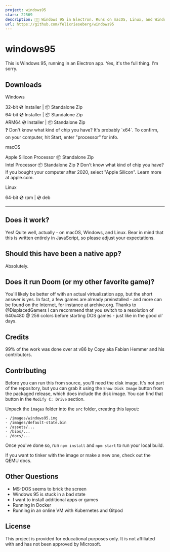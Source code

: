 ```yaml
---
project: windows95
stars: 22569
description: 💩🚀 Windows 95 in Electron. Runs on macOS, Linux, and Windows.
url: https://github.com/felixrieseberg/windows95
---
```


windows95
=========

This is Windows 95, running in an Electron app. Yes, it's the full thing. I'm sorry.

Downloads
---------

  
Windows

32-bit 💿 Installer | 📦 Standalone Zip  
64-bit 💿 Installer | 📦 Standalone Zip  
ARM64 💿 Installer | 📦 Standalone Zip  
❓ Don't know what kind of chip you have? It's probably \`x64\`. To confirm, on your computer, hit Start, enter "processor" for info.

  
macOS

Apple Silicon Processor 📦 Standalone Zip  
Intel Processor 📦 Standalone Zip ❓ Don't know what kind of chip you have? If you bought your computer after 2020, select "Apple Silicon". Learn more at apple.com.

  
Linux

64-bit 💿 rpm | 💿 deb  

* * *

Does it work?
-------------

Yes! Quite well, actually - on macOS, Windows, and Linux. Bear in mind that this is written entirely in JavaScript, so please adjust your expectations.

Should this have been a native app?
-----------------------------------

Absolutely.

Does it run Doom (or my other favorite game)?
---------------------------------------------

You'll likely be better off with an actual virtualization app, but the short answer is yes. In fact, a few games are already preinstalled - and more can be found on the Internet, for instance at archive.org. Thanks to @DisplacedGamers I can recommend that you switch to a resolution of 640x480 @ 256 colors before starting DOS games - just like in the good ol' days.

Credits
-------

99% of the work was done over at v86 by Copy aka Fabian Hemmer and his contributors.

Contributing
------------

Before you can run this from source, you'll need the disk image. It's not part of the repository, but you can grab it using the `Show Disk Image` button from the packaged release, which does include the disk image. You can find that button in the `Modify C: Drive` section.

Unpack the `images` folder into the `src` folder, creating this layout:

```
- /images/windows95.img
- /images/default-state.bin
- /assets/...
- /bios/...
- /docs/...
```

Once you've done so, run `npm install` and `npm start` to run your local build.

If you want to tinker with the image or make a new one, check out the QEMU docs.

Other Questions
---------------

-   MS-DOS seems to brick the screen
-   Windows 95 is stuck in a bad state
-   I want to install additional apps or games
-   Running in Docker
-   Running in an online VM with Kubernetes and Gitpod

License
-------

This project is provided for educational purposes only. It is not affiliated with and has not been approved by Microsoft.

